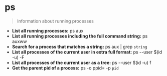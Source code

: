 # ps
> Information about running processes
- **List all running processes:**
ps aux
- **List all running processes including the full command string:**
ps auxww
- **Search for a process that matches a string:**
ps aux | grep `string`
- **List all processes of the current user in extra full format:**
ps --user $(id -u) -F
- **List all processes of the current user as a tree:**
ps --user $(id -u) f
- **Get the parent pid of a process:**
ps -o ppid= -p `pid`

